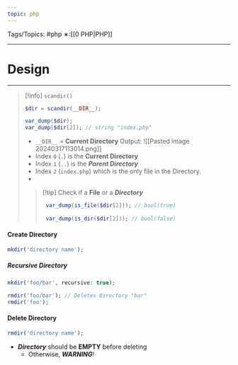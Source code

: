 ```yaml
---
topic: php
---
```



Tags/Topics: #php
∗:[[0 PHP|PHP]]

---
# Design

--- 

> [!info] `scandir()`
> ```php
> $dir = scandir(__DIR__);
> 
> var_dump($dir);
> var_dump($dir[2]); // string "index.php"
> ```
> - `__DIR__` = __Current Directory__
> Output:
> ![[Pasted image 20240317113014.png]]
> - Index `0` (`.`) is the __Current Directory__
> - Index `1` (`..`) is the ___Parent Directory___
> - Index `2` (`index.php`) which is the only file in the Directory.
> - 
>
>> [!tip] Check if a __File__ or a ___Directory___
>> ```php
>>  var_dump(is_file($dir[2])); // bool(true)
>>  
>>  var_dump(is_dir($dir[2])); // bool(false)
>> ```

#### Create Directory
```php
mkdir('directory name');
```

##### Recursive Directory
```php
mkdir('foo/bar', recursive: true);

rmdir('foo/bar'); // Deletes Directory "bar"
rmdir('foo');
```

#### Delete Directory
```php
rmdir('directory name');
```
- ___Directory___ should be __EMPTY__ before deleting
	- Otherwise, ___WARNING___!